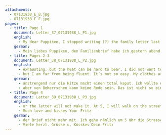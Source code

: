 ```yaml
---
attachments:
  - 07131938_E_B.jpg
  - 07131938_E_F.jpg
pages:
  - title: Page 1
    document: Letter_37_07131938_L_P1.jpg
    english:
      - My dear Puppiken, I stopped writing (?) the family letter last night because this morning was the deadline for the Normandie. There will be a German ship tonight, and that’s why I will write you a few lines during my lunch break and respond to your letter dated July 3, if that is possible in that short time. I’m interested to hear when the two letters arrived; please let me know when you are able to. – No, work itself is not
    german:
      - Mein liebes Puppiken, den Familienbrief habe ich gestern abend suspendiert(?), weil heute Morgen früh Schluß für die Normandie war. Heute Abend geht noch ein deutsches Schiff und da will ich Dir noch ein paar Reihen in der Mittagspause schreiben bezw. Deinen Brief v. 3. Juli beantworten, soweit das in der kurzen Zeit möglich ist. Es ist interessiert mich, wann die beiden Briefe ankamen; schreibe es mir mal. – Nein, die Arbeit ist an sich nicht
  - title: Pages 2-3
    document: Letter_38_07131938_L_P2.jpg
    english:
      - exhausting, but the heat can be hard to bear. I did not want to mention this in my family letter. You know Mom. Too bad you didn’t go to N. Mom would have been so happy. I work from 9:30 to 7:30 and I have an hour for lunch, add 2 hours for the commute, and you’ll have had enough for the day. The business is open until 6. On Tuesdays and Thursdays until 8:45. On those days, I have to work until 10 or sometimes until 11. Those days are long. At home, we speak a mix of German and English. Of course, I have learned some new things,
      - but I am far from being fluent. It’s not so easy. My clothes are alright. Mrs. Kern darns socks. You need not worry, Puppiken, that you will find everything destroyed. I still have some toothpaste, but it’s nearly empty. I can pay for your insurances here. Ask at the currency exchange office if it is allowed so that you avoid trouble. Your English is very nice, keep practicing it. It doesn’t matter if you make a few mistakes. I have to close now,
    german:
      - anstrengend nur die Hitze macht einen total kaput. Ich wollte das in meinem Fam. Brief nicht sagen. Du kennst doch Mama. Schade, dass Du nicht nach N. gefahren bist. Mama hätte sich so gefreut. Meine Arbeitszeit ist von ½ 10 bis ½ 8 mit 1 Stunde Mittag, 2 Stunden Fahrt dazu, dann hast Du genug an einem Tag. Das Geschäft ist bis 6 Uhr offen. Dienstag u. Donnerstag bis ¾ 9. Dann muß ich bis 10 Uhr manchmal auch 11 Uhr arbeiten. Das sind dann lange Tage. Zu Hause sprechen wir deutsch u. Englisch durcheinander. Ich habe natürlich hinzugelernt, 
      - aber von Beherrschen kann keine Rede sein. Das ist nicht so einfach. Meine Wäsche ist in Ordnung. Strümpfe stopft Frau Kern. Du brauchst keine Angst zu haben, Puppiken, dass Du alles kaput antriffst. Die Zahnpasta ist noch nicht alle, aber bald. Deine Versicherungen kann ich hier bezahlen. Frage die Devisenstelle, ob es zulässig ist, damit du nicht etwa Unannehmlichkeiten hast. Dein Englisch ist sehr schön, übe nur fleissig. Auf ein paar Fehler kommt es nicht an. Ich muß Schluß machen, sonst kommt
  - title: Page 4
    document: Letter_39_07131938_L_P3.jpg
    english:
      - or the letter will not make it. At 5, I will walk on the street to another part of the business. If I cannot drop the letter in the mailbox then, I will not have another opportunity.
      - Much love and kisses Your Fritz 
    german:
      - der Brief nicht mehr mit. Ich gehe nämlich um 5 Uhr die Strasse in einen anderen Teil des Betriebes. Wenn ich den Brief dann nicht in den Kasten werfen kann habe ich keine Gelegenheit mehr. 
      - Viele herzl. Grüsse u. Küsskes Dein Fritz
---
```

  